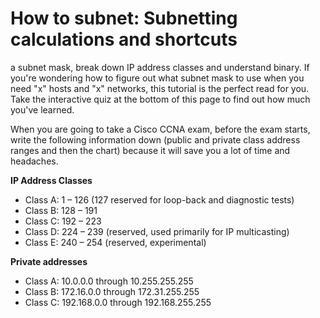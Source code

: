 # How to subnet: Subnetting calculations and shortcuts

a subnet mask, break down IP address classes and understand binary. If you're wondering how to figure out what subnet mask to use when you need "x" hosts and "x" networks, this tutorial is the perfect read for you. Take the interactive quiz at the bottom of this page to find out how much you've learned.

When you are going to take a Cisco CCNA exam, before the exam starts, write the following information down (public and private class address ranges and then the chart) because it will save you a lot of time and headaches.

**IP Address Classes**
* Class A: 1 – 126 (127 reserved for loop-back and diagnostic tests)
* Class B: 128 – 191
* Class C: 192 – 223
* Class D: 224 – 239 (reserved, used primarily for IP multicasting)
* Class E: 240 – 254 (reserved, experimental)

**Private addresses**
* Class A: 10.0.0.0 through 10.255.255.255
* Class B: 172.16.0.0 through 172.31.255.255
* Class C: 192.168.0.0 through 192.168.255.255
